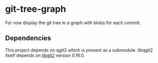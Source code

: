 git-tree-graph
==============

For now display the git tree in a graph with blobs for each commit.

Dependencies
------------

This project depends on qgit2 which is present as a submodule. libqgit2 itself depends on [libgit2](http://libgit2.github.com/) version 0.16.0.
